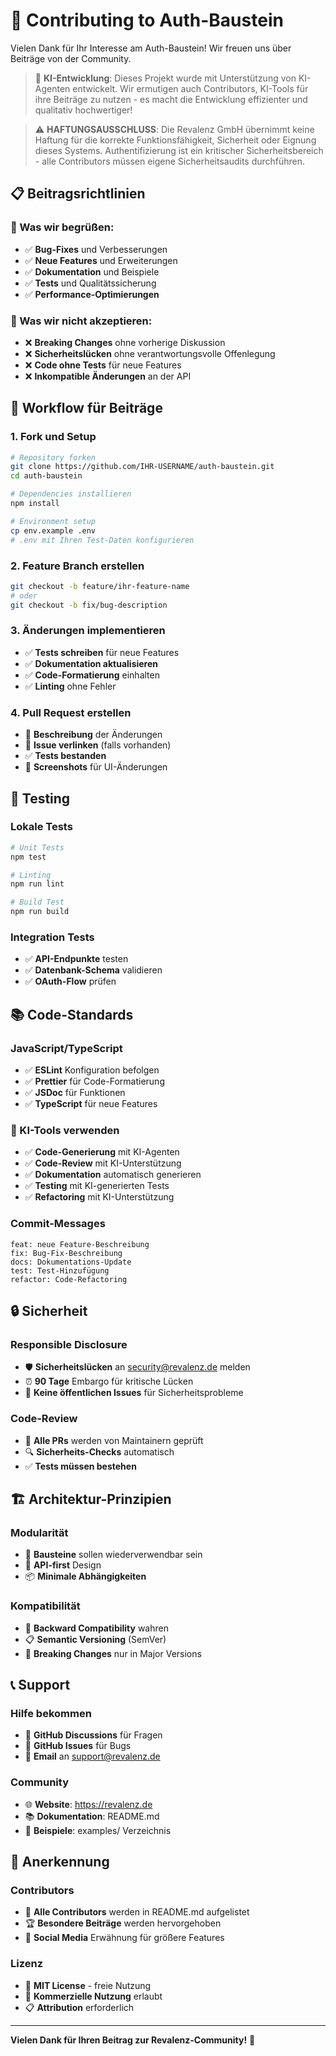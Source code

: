 # 🤝 Contributing to Auth-Baustein

Vielen Dank für Ihr Interesse am Auth-Baustein! Wir freuen uns über Beiträge von der Community.

> 🤖 **KI-Entwicklung**: Dieses Projekt wurde mit Unterstützung von KI-Agenten entwickelt. Wir ermutigen auch Contributors, KI-Tools für ihre Beiträge zu nutzen - es macht die Entwicklung effizienter und qualitativ hochwertiger!

> ⚠️ **HAFTUNGSAUSSCHLUSS**: Die Revalenz GmbH übernimmt keine Haftung für die korrekte Funktionsfähigkeit, Sicherheit oder Eignung dieses Systems. Authentifizierung ist ein kritischer Sicherheitsbereich - alle Contributors müssen eigene Sicherheitsaudits durchführen.

## 📋 **Beitragsrichtlinien**

### **🎯 Was wir begrüßen:**
- ✅ **Bug-Fixes** und Verbesserungen
- ✅ **Neue Features** und Erweiterungen
- ✅ **Dokumentation** und Beispiele
- ✅ **Tests** und Qualitätssicherung
- ✅ **Performance-Optimierungen**

### **🚫 Was wir nicht akzeptieren:**
- ❌ **Breaking Changes** ohne vorherige Diskussion
- ❌ **Sicherheitslücken** ohne verantwortungsvolle Offenlegung
- ❌ **Code ohne Tests** für neue Features
- ❌ **Inkompatible Änderungen** an der API

## 🔄 **Workflow für Beiträge**

### **1. Fork und Setup**
```bash
# Repository forken
git clone https://github.com/IHR-USERNAME/auth-baustein.git
cd auth-baustein

# Dependencies installieren
npm install

# Environment setup
cp env.example .env
# .env mit Ihren Test-Daten konfigurieren
```

### **2. Feature Branch erstellen**
```bash
git checkout -b feature/ihr-feature-name
# oder
git checkout -b fix/bug-description
```

### **3. Änderungen implementieren**
- ✅ **Tests schreiben** für neue Features
- ✅ **Dokumentation aktualisieren**
- ✅ **Code-Formatierung** einhalten
- ✅ **Linting** ohne Fehler

### **4. Pull Request erstellen**
- 📝 **Beschreibung** der Änderungen
- 🔗 **Issue verlinken** (falls vorhanden)
- ✅ **Tests bestanden**
- 📸 **Screenshots** für UI-Änderungen

## 🧪 **Testing**

### **Lokale Tests**
```bash
# Unit Tests
npm test

# Linting
npm run lint

# Build Test
npm run build
```

### **Integration Tests**
- ✅ **API-Endpunkte** testen
- ✅ **Datenbank-Schema** validieren
- ✅ **OAuth-Flow** prüfen

## 📚 **Code-Standards**

### **JavaScript/TypeScript**
- ✅ **ESLint** Konfiguration befolgen
- ✅ **Prettier** für Code-Formatierung
- ✅ **JSDoc** für Funktionen
- ✅ **TypeScript** für neue Features

### **🤖 KI-Tools verwenden**
- ✅ **Code-Generierung** mit KI-Agenten
- ✅ **Code-Review** mit KI-Unterstützung
- ✅ **Dokumentation** automatisch generieren
- ✅ **Testing** mit KI-generierten Tests
- ✅ **Refactoring** mit KI-Unterstützung

### **Commit-Messages**
```
feat: neue Feature-Beschreibung
fix: Bug-Fix-Beschreibung
docs: Dokumentations-Update
test: Test-Hinzufügung
refactor: Code-Refactoring
```

## 🔒 **Sicherheit**

### **Responsible Disclosure**
- 🛡️ **Sicherheitslücken** an security@revalenz.de melden
- ⏰ **90 Tage** Embargo für kritische Lücken
- 📧 **Keine öffentlichen Issues** für Sicherheitsprobleme

### **Code-Review**
- 👀 **Alle PRs** werden von Maintainern geprüft
- 🔍 **Sicherheits-Checks** automatisch
- ✅ **Tests müssen bestehen**

## 🏗️ **Architektur-Prinzipien**

### **Modularität**
- 🔧 **Bausteine** sollen wiederverwendbar sein
- 🔌 **API-first** Design
- 📦 **Minimale Abhängigkeiten**

### **Kompatibilität**
- 🔄 **Backward Compatibility** wahren
- 📋 **Semantic Versioning** (SemVer)
- 🧪 **Breaking Changes** nur in Major Versions

## 📞 **Support**

### **Hilfe bekommen**
- 💬 **GitHub Discussions** für Fragen
- 🐛 **GitHub Issues** für Bugs
- 📧 **Email** an support@revalenz.de

### **Community**
- 🌐 **Website**: https://revalenz.de
- 📚 **Dokumentation**: README.md
- 🎯 **Beispiele**: examples/ Verzeichnis

## 🎉 **Anerkennung**

### **Contributors**
- 👥 **Alle Contributors** werden in README.md aufgelistet
- 🏆 **Besondere Beiträge** werden hervorgehoben
- 📢 **Social Media** Erwähnung für größere Features

### **Lizenz**
- 📄 **MIT License** - freie Nutzung
- 🏢 **Kommerzielle Nutzung** erlaubt
- 📋 **Attribution** erforderlich

---

**Vielen Dank für Ihren Beitrag zur Revalenz-Community!** 🚀
